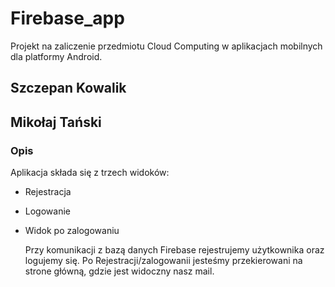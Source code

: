# Firebase_app
Projekt na zaliczenie przedmiotu Cloud Computing w aplikacjach mobilnych dla platformy Android.

## Szczepan Kowalik
## Mikołaj Tański
### Opis
Aplikacja składa się z trzech widoków:
* Rejestracja
* Logowanie
* Widok po zalogowaniu

  Przy komunikacji z bazą danych Firebase rejestrujemy użytkownika oraz logujemy się.
  Po Rejestracji/zalogowanii jesteśmy przekierowani na strone główną, gdzie jest widoczny nasz mail.
